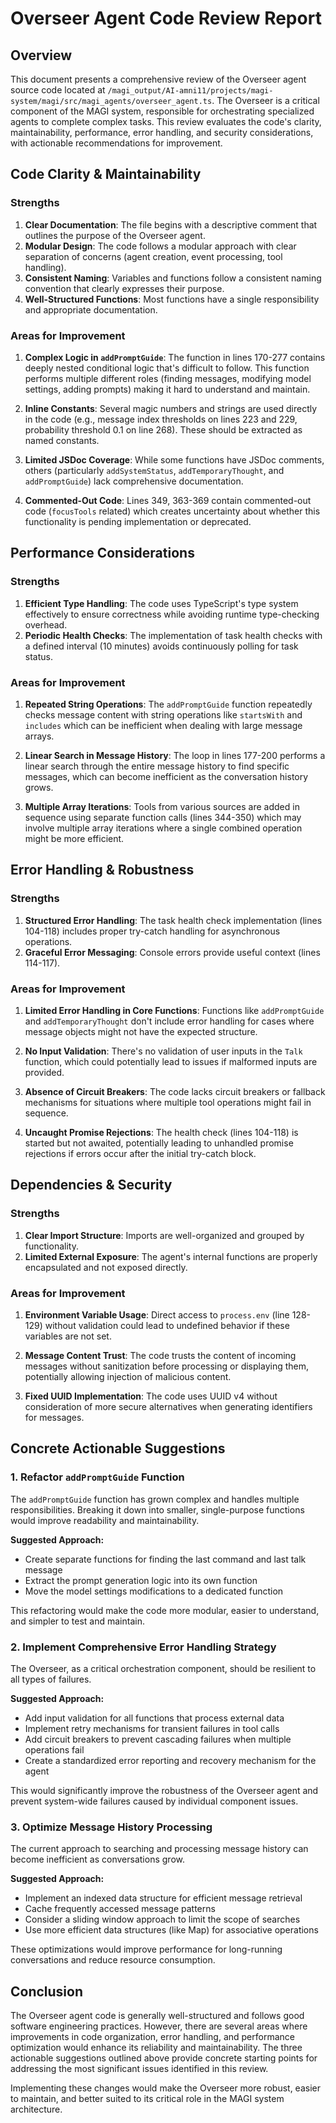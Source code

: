 # Overseer Agent Code Review Report

## Overview

This document presents a comprehensive review of the Overseer agent source code located at `/magi_output/AI-amni11/projects/magi-system/magi/src/magi_agents/overseer_agent.ts`. The Overseer is a critical component of the MAGI system, responsible for orchestrating specialized agents to complete complex tasks. This review evaluates the code's clarity, maintainability, performance, error handling, and security considerations, with actionable recommendations for improvement.

## Code Clarity & Maintainability

### Strengths

1. **Clear Documentation**: The file begins with a descriptive comment that outlines the purpose of the Overseer agent.
2. **Modular Design**: The code follows a modular approach with clear separation of concerns (agent creation, event processing, tool handling).
3. **Consistent Naming**: Variables and functions follow a consistent naming convention that clearly expresses their purpose.
4. **Well-Structured Functions**: Most functions have a single responsibility and appropriate documentation.

### Areas for Improvement

1. **Complex Logic in `addPromptGuide`**: The function in lines 170-277 contains deeply nested conditional logic that's difficult to follow. This function performs multiple different roles (finding messages, modifying model settings, adding prompts) making it hard to understand and maintain.

2. **Inline Constants**: Several magic numbers and strings are used directly in the code (e.g., message index thresholds on lines 223 and 229, probability threshold 0.1 on line 268). These should be extracted as named constants.

3. **Limited JSDoc Coverage**: While some functions have JSDoc comments, others (particularly `addSystemStatus`, `addTemporaryThought`, and `addPromptGuide`) lack comprehensive documentation.

4. **Commented-Out Code**: Lines 349, 363-369 contain commented-out code (`focusTools` related) which creates uncertainty about whether this functionality is pending implementation or deprecated.

## Performance Considerations

### Strengths

1. **Efficient Type Handling**: The code uses TypeScript's type system effectively to ensure correctness while avoiding runtime type-checking overhead.
2. **Periodic Health Checks**: The implementation of task health checks with a defined interval (10 minutes) avoids continuously polling for task status.

### Areas for Improvement

1. **Repeated String Operations**: The `addPromptGuide` function repeatedly checks message content with string operations like `startsWith` and `includes` which can be inefficient when dealing with large message arrays.

2. **Linear Search in Message History**: The loop in lines 177-200 performs a linear search through the entire message history to find specific messages, which can become inefficient as the conversation history grows.

3. **Multiple Array Iterations**: Tools from various sources are added in sequence using separate function calls (lines 344-350) which may involve multiple array iterations where a single combined operation might be more efficient.

## Error Handling & Robustness

### Strengths

1. **Structured Error Handling**: The task health check implementation (lines 104-118) includes proper try-catch handling for asynchronous operations.
2. **Graceful Error Messaging**: Console errors provide useful context (lines 114-117).

### Areas for Improvement

1. **Limited Error Handling in Core Functions**: Functions like `addPromptGuide` and `addTemporaryThought` don't include error handling for cases where message objects might not have the expected structure.

2. **No Input Validation**: There's no validation of user inputs in the `Talk` function, which could potentially lead to issues if malformed inputs are provided.

3. **Absence of Circuit Breakers**: The code lacks circuit breakers or fallback mechanisms for situations where multiple tool operations might fail in sequence.

4. **Uncaught Promise Rejections**: The health check (lines 104-118) is started but not awaited, potentially leading to unhandled promise rejections if errors occur after the initial try-catch block.

## Dependencies & Security

### Strengths

1. **Clear Import Structure**: Imports are well-organized and grouped by functionality.
2. **Limited External Exposure**: The agent's internal functions are properly encapsulated and not exposed directly.

### Areas for Improvement

1. **Environment Variable Usage**: Direct access to `process.env` (line 128-129) without validation could lead to undefined behavior if these variables are not set.

2. **Message Content Trust**: The code trusts the content of incoming messages without sanitization before processing or displaying them, potentially allowing injection of malicious content.

3. **Fixed UUID Implementation**: The code uses UUID v4 without consideration of more secure alternatives when generating identifiers for messages.

## Concrete Actionable Suggestions

### 1. Refactor `addPromptGuide` Function

The `addPromptGuide` function has grown complex and handles multiple responsibilities. Breaking it down into smaller, single-purpose functions would improve readability and maintainability.

**Suggested Approach:**
- Create separate functions for finding the last command and last talk message
- Extract the prompt generation logic into its own function
- Move the model settings modifications to a dedicated function

This refactoring would make the code more modular, easier to understand, and simpler to test and maintain.

### 2. Implement Comprehensive Error Handling Strategy

The Overseer, as a critical orchestration component, should be resilient to all types of failures.

**Suggested Approach:**
- Add input validation for all functions that process external data
- Implement retry mechanisms for transient failures in tool calls
- Add circuit breakers to prevent cascading failures when multiple operations fail
- Create a standardized error reporting and recovery mechanism for the agent

This would significantly improve the robustness of the Overseer agent and prevent system-wide failures caused by individual component issues.

### 3. Optimize Message History Processing

The current approach to searching and processing message history can become inefficient as conversations grow.

**Suggested Approach:**
- Implement an indexed data structure for efficient message retrieval
- Cache frequently accessed message patterns
- Consider a sliding window approach to limit the scope of searches
- Use more efficient data structures (like Map) for associative operations

These optimizations would improve performance for long-running conversations and reduce resource consumption.

## Conclusion

The Overseer agent code is generally well-structured and follows good software engineering practices. However, there are several areas where improvements in code organization, error handling, and performance optimization would enhance its reliability and maintainability. The three actionable suggestions outlined above provide concrete starting points for addressing the most significant issues identified in this review.

Implementing these changes would make the Overseer more robust, easier to maintain, and better suited to its critical role in the MAGI system architecture.